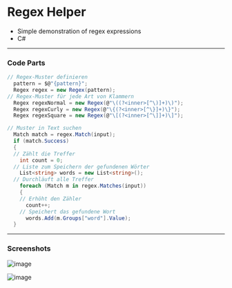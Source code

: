 # Regex Helper

- Simple demonstration of regex expressions  
- C#  

---
### Code Parts

```cs
// Regex-Muster definieren
  pattern = $@"{pattern}";
  Regex regex = new Regex(pattern);
// Regex-Muster für jede Art von Klammern
  Regex regexNormal = new Regex(@"\((?<inner>[^\)]+)\)");
  Regex regexCurly = new Regex(@"\{(?<inner>[^\}]+)\}");
  Regex regexSquare = new Regex(@"\[(?<inner>[^\]]+)\]");

// Muster in Text suchen
  Match match = regex.Match(input);
  if (match.Success)
  {
  // Zählt die Treffer
    int count = 0;
  // Liste zum Speichern der gefundenen Wörter
    List<string> words = new List<string>();
  // Durchläuft alle Treffer
    foreach (Match m in regex.Matches(input))
    {
    // Erhöht den Zähler
      count++;
    // Speichert das gefundene Wort
      words.Add(m.Groups["word"].Value);
  }
```
---  
### Screenshots  
<!--screenshot-->

![image](https://github.com/IxI-Enki/ginf_projects/assets/138018029/486eed65-1874-4306-91d5-67441b3e0041)  

![image](https://github.com/IxI-Enki/ginf_projects/assets/138018029/cae98d58-e7e6-451d-a626-45510e28cb63)  



